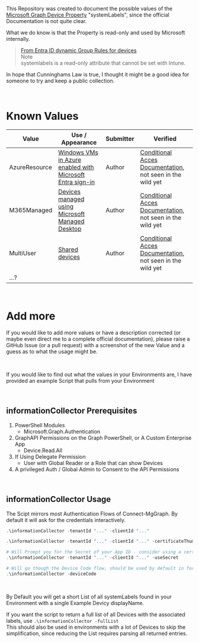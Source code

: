 This Repository was created to document the possible values of the [Microsoft Graph Device Property](https://learn.microsoft.com/en-us/graph/api/resources/device?view=graph-rest-1.0#properties) "systemLabels", since the official Documentation is not quite clear.

What we do know is that the Property is read-only and used by Microsoft internally.
> [From Entra ID dynamic Group Rules for devices](https://learn.microsoft.com/en-us/entra/identity/users/groups-dynamic-membership#rules-for-devices)   
> Note  
> systemlabels is a read-only attribute that cannot be set with Intune.

In hope that Cunninghams Law is true, I thought it might be a good idea for someone to try and keep a public collection.
 
<br class="">
  

# Known Values

| Value | Use / Appearance | Submitter | Verified |
|---|---|---|---|
| AzureResource | [Windows VMs in Azure enabled with Microsoft Entra sign-in](https://learn.microsoft.com/en-us/entra/identity/devices/howto-vm-sign-in-azure-ad-windows) | Author | [Conditional Acces Documentation](https://learn.microsoft.com/en-us/entra/identity/conditional-access/concept-condition-filters-for-devices#supported-operators-and-device-properties-for-filters), not seen in the wild yet  |
| M365Managed | [Devices managed using Microsoft Managed Desktop](https://learn.microsoft.com/en-us/managed-desktop/overview/service-plan) | Author | [Conditional Acces Documentation](https://learn.microsoft.com/en-us/entra/identity/conditional-access/concept-condition-filters-for-devices#supported-operators-and-device-properties-for-filters), not seen in the wild yet |
| MultiUser | [Shared devices](https://learn.microsoft.com/en-us/entra/identity-platform/msal-shared-devices)  | Author | [Conditional Acces Documentation](https://learn.microsoft.com/en-us/entra/identity/conditional-access/concept-condition-filters-for-devices#supported-operators-and-device-properties-for-filters), not seen in the wild yet |
| ...? | | | |

 
<br class="">
  


# Add more

If you would like to add more values or have a description corrected (or maybe even direct me to a complete official documentation), please raise a GitHub Issue (or a pull request) with a screenshot of the new Value and a guess as to what the usage might be.
 
<br class="">
  
If you would like to find out what the values in your Environments are, I have provided an example Script that pulls from your Environment
 
<br class="">
  
## informationCollector Prerequisites

1. PowerShell Modules
    - Microsoft.Graph.Authentication
2. GraphAPI Permissions on the Graph PowerShell, or A Custom Enterprise App
    - Device.Read.All
3. If Using Delegate Permission
    - User with Global Reader or a Role that can show Devices
4. A privileged Auth / Global Admin to Consent to the API Permissions

 
<br class="">
  

## informationCollector Usage

The Scipt mirrors most Authentication Flows of Connect-MgGraph. By default it will ask for the credentials interactively.

```powershell
.\informationCollector -tenantId "..." -clientId "..."

.\informationCollector -tenantId "..." -clientId "..." -certificateThumbprint "..."

# Will Prompt you for the Secret of your App ID - consider using a certificate
.\informationCollector -tenantId "..." -clientId "..." -useSecret

# Will go though the Device Code flow, should be used by default in for Example Cloud Shell
.\informationCollector -deviceCode
```
 
<br class="">
  
By Default you will get a short List of all systemLabels found in your Environment with a single Example Devicy displayName.   


If you want the script to return a full list of all Devices with the associated labels, use  `.\informationCollector -fullList`     
This should also be used in environments with a lot of Devices to skip the simplification, since reducing the List requires parsing all returned entries.